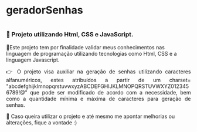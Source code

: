 # <h1>geradorSenhas</h1>
# <h3> 📘 Projeto utilizando Html, CSS e JavaScript.</h3>

 🔸Este projeto tem por finalidade validar meus conhecimentos nas linguagem de programação utilizando tecnologias como Html, CSS e a linguagem Javascript.

<p align= "justify"> 👉 O projeto visa auxiliar na geração de senhas utilizando caracteres alfanuméricos, estes atribuídos a partir de um 
charset= "abcdefghijklmnopqrstuvwxyzABCDEFGHIJKLMNOPQRSTUVWXYZ0123456789!@" que pode ser modificado de acordo com a necessidade, bem como a quantidade mínima e máxima de caracteres para geração de senhas.</p>

 📌 Caso queira utilizar o projeto e até mesmo me apontar melhorias ou alterações, fique a vontade :)

<!-- <a href="https://github.com/alvesvitorr/geradorSenhas/tree/master"> Código Fonte geradorSenhas</a> -->
